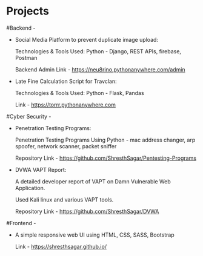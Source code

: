 # Projects

#Backend - 
  * Social Media Platform to prevent duplicate image upload: 

      Technologies & Tools Used: Python - Django, REST APIs, firebase, Postman

      Backend Admin Link - https://neu8rino.pythonanywhere.com/admin
  
  * Late Fine Calculation Script for Travclan:

      Technologies & Tools Used: Python - Flask, Pandas

      Link - https://torrr.pythonanywhere.com



#Cyber Security - 
   * Penetration Testing Programs:

       Penetration Testing Programs Using Python - mac address changer, arp spoofer, network scanner, packet sniffer

       Repository Link - https://github.com/ShresthSagar/Pentesting-Programs


   * DVWA VAPT Report: 

       A detailed developer report of VAPT on Damn Vulnerable Web Application.

       Used Kali linux and various VAPT tools.

       Repository Link - https://github.com/ShresthSagar/DVWA



#Frontend - 
   * A simple responsive web UI using HTML, CSS, SASS, Bootstrap

       Link - https://shresthsagar.github.io/
    
